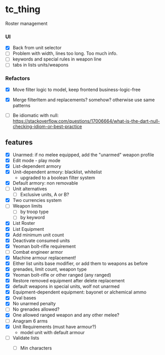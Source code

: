 # tc_thing

Roster management

### UI
- [x] Back from unit selector
- [ ] Problem with width, lines too long. Too much info.
- [ ] keywords and special rules in weapon line
- [ ] tabs in lists units/weapons

### Refactors
- [x] Move filter logic to model, keep frontend business-logic-free
- [x] Merge filterItem and replacements? somehow? otherwise use same patterns
- [ ] Be idiomatic with null: https://stackoverflow.com/questions/17006664/what-is-the-dart-null-checking-idiom-or-best-practice


## features
- [x] Unarmed: if no melee equipped, add the "unarmed" weapon profile
- [x] Edit mode - play mode
- [x] List-dependent armory
- [x] Unit-dependent armory: blacklist, whitelist
  - upgraded to a boolean filter system
- [x] Default armory: non removable
- [ ] Unit alternatives
  - [ ] Exclusive units, A or B?
- [x] Two currencies system
- [ ] Weapon limits
  - [ ] by troop type
  - [ ] by keyword
- [x] List Roster
- [x] List Equipment
- [x] Add minimum unit count
- [x] Deactivate consumed units
- [x] Yeoman bolt-rifle requirement
- [ ] Combat engineer armor
- [x] Machine armour replacement!
- [x] Either list units base modifier, or add them to weapons as before
- [x] grenades, limit count, weapon type
- [x] Yeoman bolt-rifle or other ranged (any ranged)
- [x] Restore removed equipment after delete replacement
- [x] default weapons in special units, wolf not unarmed
- [x] Equipment-dependent equipment: bayonet or alchemical ammo
- [x] Oval bases
- [x] No unarmed penalty
- [ ] No grenades allowed? 
- [x] One allowed ranged weapon and any other melee?
- [ ] Anagram 6 arms
- [x] Unit Requirements (must have armour?)
  - model unit with default armour
- [ ] Validate lists
  - [ ] Min characters

